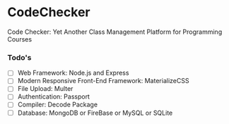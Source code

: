 # CodeChecker
Code Checker: Yet Another Class Management Platform for Programming Courses

### Todo's

- [ ] Web Framework: Node.js and Express
- [ ] Modern Responsive Front-End Framework: MaterializeCSS
- [ ] File Upload: Multer
- [ ] Authentication: Passport
- [ ] Compiler: Decode Package
- [ ] Database: MongoDB or FireBase or MySQL or SQLite
